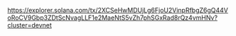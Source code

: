 https://explorer.solana.com/tx/2XCSeHwMDUjLg6FjoU2VinpRfbgZ6gQ44VoRoCV9Gbp3ZDtScNvagLLF1e2MaeNtS5vZh7phSGxRad8rQz4vmHNv?cluster=devnet
